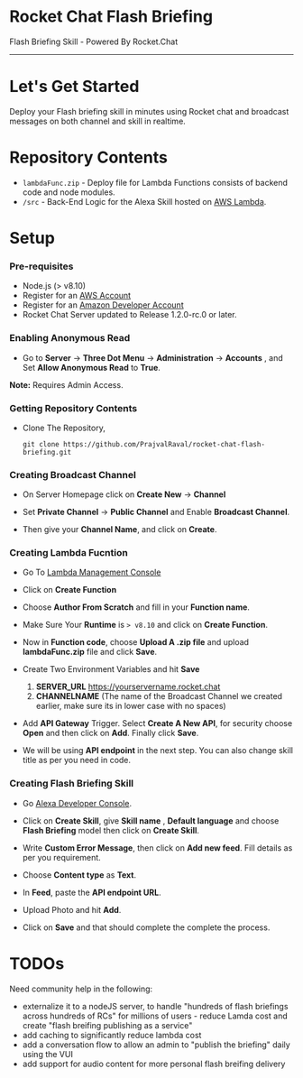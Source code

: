 # Rocket Chat Flash Briefing
Flash Briefing Skill - Powered By Rocket.Chat

***

# Let's Get Started

Deploy your Flash briefing skill in minutes using Rocket chat and broadcast messages on both channel and skill in realtime.

# Repository Contents

* `lambdaFunc.zip` - Deploy file for Lambda Functions consists of backend code and node modules.
* `/src` - Back-End Logic for the Alexa Skill hosted on [AWS Lambda](https://aws.amazon.com/lambda/).


# Setup

### Pre-requisites

* Node.js (> v8.10)
* Register for an [AWS Account](https://aws.amazon.com/)
* Register for an [Amazon Developer Account](https://developer.amazon.com/)
* Rocket Chat Server updated to Release 1.2.0-rc.0 or later.

### Enabling Anonymous Read

* Go to **Server** -> **Three Dot Menu** -> **Administration** -> **Accounts** , and Set **Allow Anonymous Read** to **True**.

**Note:** Requires Admin Access.

### Getting Repository Contents

* Clone The Repository,

  `git clone https://github.com/PrajvalRaval/rocket-chat-flash-briefing.git`

### Creating Broadcast Channel

* On Server Homepage click on **Create New** -> **Channel**

* Set **Private Channel** -> **Public Channel** and Enable **Broadcast Channel**.

* Then give your **Channel Name**, and click on **Create**.

### Creating Lambda Fucntion

* Go To [Lambda Management Console](https://console.aws.amazon.com/lambda/home?region=us-east-1#/functions)

* Click on **Create Function**

* Choose **Author From Scratch** and fill in your **Function name**.

* Make Sure Your **Runtime** is `> v8.10` and click on **Create Function**.

* Now in **Function code**, choose **Upload A .zip file** and upload **lambdaFunc.zip** file and click **Save**.

* Create Two Environment Variables and hit **Save**
  
  1. **SERVER_URL**    https://yourservername.rocket.chat
	2. **CHANNELNAME**    (The name of the Broadcast Channel we created earlier, make sure its in lower case with no spaces)
  
* Add **API Gateway** Trigger. Select **Create A New API**, for security choose **Open** and then click on **Add**. Finally click **Save**.

* We will be using **API endpoint** in the next step. You can also change skill title as per you need in code.

### Creating Flash Briefing Skill

* Go [Alexa Developer Console](https://developer.amazon.com/alexa/console/ask).

* Click on **Create Skill**, give **Skill name** , **Default language** and choose **Flash Briefing** model then click on **Create Skill**.

* Write **Custom Error Message**, then click on **Add new feed**. Fill details as per you requirement.

* Choose **Content type** as **Text**.

* In **Feed**, paste the **API endpoint URL**.

* Upload Photo and hit **Add**.

* Click on **Save** and that should complete the complete the process.

# TODOs

Need community help in the following:

* externalize it to a nodeJS server, to handle "hundreds of flash briefings across hundreds of RCs" for millions of users - reduce Lamda cost and create  "flash breifing publishing as a service"
* add caching to significantly reduce lambda cost 
* add a conversation flow to allow an admin to "publish the briefing" daily using the VUI
* add support for audio content for more personal flash breifing delivery
